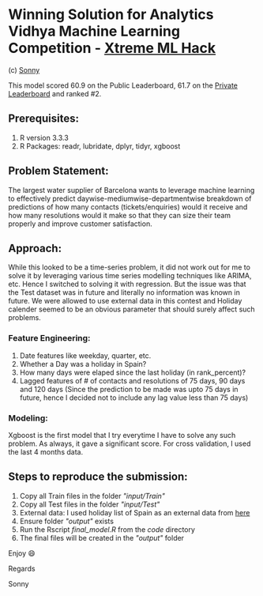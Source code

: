# Winning Solution for Analytics Vidhya Machine Learning Competition - [Xtreme ML Hack](https://datahack.analyticsvidhya.com/contest/machine-learning-hackathon/)

(c) [Sonny](https://github.com/sonnylaskar)

This model scored 60.9 on the Public Leaderboard, 61.7 on the [Private Leaderboard]("https://datahack.analyticsvidhya.com/contest/machine-learning-hackathon/lb") and ranked #2. 

## Prerequisites:
1. R version 3.3.3 
2. R Packages: readr, lubridate, dplyr, tidyr, xgboost

## Problem Statement:
The largest water supplier of Barcelona wants to leverage machine learning to effectively predict daywise-mediumwise-departmentwise breakdown of predictions of how many contacts (tickets/enquiries) would it receive and how many resolutions would it make so that they can size their team properly and improve customer satisfaction.

## Approach:
While this looked to be a time-series problem, it did not work out for me to solve it by leveraging various time series modelling techniques like ARIMA, etc. Hence I switched to solving it with regression. But the issue was that the Test dataset was in future and literally no information was known in future. We were allowed to use external data in this contest and Holiday calender seemed to be an obvious parameter that should surely affect such problems. 

### Feature Engineering:
1. Date features like weekday, quarter, etc.
2. Whether a Day was a holiday in Spain?
3. How many days were elaped since the last holiday (in rank_percent)?
4. Lagged features of # of contacts and resolutions of 75 days, 90 days and 120 days (Since the prediction to be made was upto 75 days in future, hence I decided not to include any lag value less than 75 days)

### Modeling:
Xgboost is the first model that I try everytime I have to solve any such problem. As always, it gave a significant score. For cross validation, I used the last 4 months data. 

## Steps to reproduce the submission:
1. Copy all Train files in the folder _"input/Train"_
2. Copy all Test files in the folder _"input/Test"_
3. External data: I used holiday list of Spain as an external data from [here](http://www.officeholidays.com/countries/spain/regional.php?list_year=2010&list_region=catalonia "Calender")
4. Ensure folder _"output"_ exists
5. Run the Rscript _final_model.R_ from the _code_ directory
6. The final files will be created in the _"output"_ folder

Enjoy :smile:


Regards

Sonny
